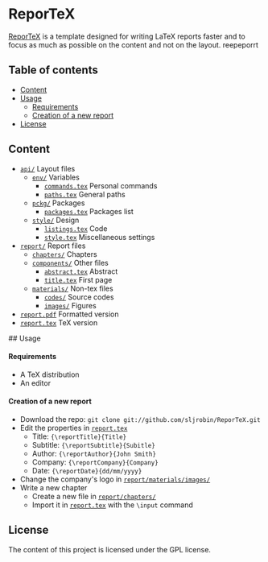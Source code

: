 # ReporTeX
[ReporTeX] is a template designed for writing LaTeX reports faster and to focus as much as possible on the content and not on the layout.
reepeporrt
## Table of contents
* [Content]
* [Usage]
    * [Requirements]
    * [Creation of a new report]
* [License]

## Content
* [`api/`] Layout files
    * [`env/`] Variables
        * [`commands.tex`] Personal commands
        * [`paths.tex`] General paths
    * [`pckg/`] Packages
        * [`packages.tex`] Packages list
    * [`style/`] Design
        * [`listings.tex`] Code
        * [`style.tex`] Miscellaneous settings
* [`report/`] Report files
    * [`chapters/`] Chapters
    * [`components/`] Other files
        * [`abstract.tex`] Abstract
        * [`title.tex`] First page
    * [`materials/`] Non-tex files
        * [`codes/`] Source codes
        * [`images/`] Figures
* [`report.pdf`] Formatted version
* [`report.tex`] TeX version

## Usage
#### Requirements
* A TeX distribution
* An editor

#### Creation of a new report
* Download the repo: `git clone git://github.com/sljrobin/ReporTeX.git`
* Edit the properties in [`report.tex`]
    * Title: `{\reportTitle}{Title}`
    * Subtitle: `{\reportSubtitle}{Subitle}`
    * Author: `{\reportAuthor}{John Smith}`
    * Company: `{\reportCompany}{Company}`
    * Date: `{\reportDate}{dd/mm/yyyy}`
* Change the company's logo in [`report/materials/images/`]
* Write a new chapter
    * Create a new file in [`report/chapters/`]
    * Import it in [`report.tex`] with the `\input` command

## License
The content of this project is licensed under the GPL license.


[Content]: /README.md#content "Content"
[Usage]: /README.md#usage "Usage"
[Requirements]: /README.md#requirements "Requirements"
[Creation of a new report]: /README.md#creation-of-a-new-report "Creation of a new report"
[License]: /README.md#license "License"

[`api/`]: /api/ "api/"
[`env/`]: /api/env/ "env/"
[`commands.tex`]: /api/env/commands.tex "commands.tex"
[`paths.tex`]: /api/env/paths.tex "paths.tex"
[`pckg/`]: /api/pckg/ "pckg/"
[`packages.tex`]: /api/pckg/packages.tex "packages.tex"
[`style/`]: /api/style/ "style/"
[`listings.tex`]: /api/style/listings.tex "listings.tex"
[`style.tex`]: /api/style/style.tex "style.tex"
[`report/`]: /report/ "report/"
[`chapters/`]: /report/chapters/ "chapters/"
[`components/`]: /report/components/ "components/"
[`abstract.tex`]: /report/components/abstract.tex "abstract.tex"
[`title.tex`]: /report/components/title.tex "title.tex"
[`materials/`]: /report/materials/ "materials/"
[`codes/`]: /report/materials/codes/ "codes/"
[`images/`]: /report/materials/images/ "images/"
[`report.pdf`]: https://github.com/sljrobin/ReporTeX/raw/master/report.pdf "report.pdf"
[`report.tex`]: /report.tex "report.tex"
[`report/chapters/`]: /report/chapters/ "report/chapters/"
[`report/materials/images/`]: /report/materials/images/ "report/materials/images/"

[ReporTeX]: https://github.com/sljrobin/ReporTeX "ReporTeX"
